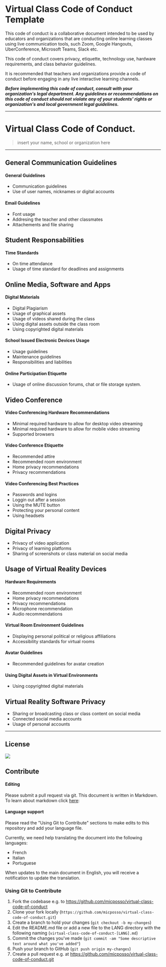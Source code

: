 # Virtual Class Code of Conduct Template

This code of conduct is a collaborative document intended to be used by educators and organizations that are conducting online learning classes using live communication tools, such Zoom, Google Hangouts, UberConference, Microsoft Teams, Slack etc.

This code of conduct covers privacy, etiquette, technology use, hardware requirements, and class behavior guidelines.

It is recommended that teachers and organizations provide a code of conduct before engaging in any live interactive learning channels.

***Before implementing this code of conduct, consult with your organization's legal department. Any guidelines or recommendations on this code of conduct should not violate any of your students' rights or organization's and local government legal guidelines.***

---

# Virtual Class Code of Conduct.
> insert your name, school or organization here
---

## General Communication Guidelines

#### General Guidelines

* Communication guidelines
* Use of user names, nicknames or digital accounts

#### Email Guidelines

* Font usage
* Addresing the teacher and other classmates
* Attachements and file sharing

## Student Responsabilities

#### Time Standards
* On time attendance
* Usage of time standard for deadlines and assignments

## Online Media, Software and Apps

#### Digital Materials

* Digital Plagiarism
* Usage of graphical assets
* Usage of videos shared during the class
* Using digital assets outside the class room
* Using copyrighted digital materials

#### School Issued Electronic Devices Usage

* Usage guidelines
* Maintenance guidelines
* Responsibilities and liabilities

#### Online Participation Etiquette

* Usage of online discussion forums, chat or file storage system.

## Video Conference 

#### Video Conferencing Hardware Recommendations

* Minimal required hardware to allow for desktop video streaming
* Minimal required hardware to allow for mobile video streaming
* Supported browsers

#### Video Conference Etiquette

* Recommended attire
* Recommended room environment
* Home privacy recommendations
* Privacy recommendations

#### Video Conferencing Best Practices

* Passwords and logins
* Loggin out after a session
* Using the MUTE button
* Protecting your personal content
* Using headsets

## Digital Privacy

* Privacy of video application
* Privacy of learning platforms
* Sharing of screenshots or class material on social media

## Usage of Virtual Reality Devices

#### Hardware Requirements

* Recommended room environment
* Home privacy recommendations
* Privacy recommendations
* Microphone recommendation
* Audio recommendations

#### Virtual Room Environment Guidelines

* Displaying personal political or religious affiliations
* Accessibility standards for virtual rooms 

#### Avatar Guidelines

* Recommended guidelines for avatar creation

#### Using Digital Assets in Virtual Environments

* Using copyrighted digital materials

## Virtual Reality Software Privacy

* Sharing or broadcasting class or class content on social media
* Connected social media accounts
* Usage of personal accounts

---

## License
[<img src="http://i.creativecommons.org/p/zero/1.0/80x15.png">](http://creativecommons.org/publicdomain/zero/1.0)

## Contribute

#### Editing

Please submit a pull request via git. This document is written in Markdown. To learn about markdown click [here](https://daringfireball.net/projects/markdown/syntax#link): 

#### Language support

Please read the "Using Git to Contribute" sections to make edits to this repository and add your language file.

Currently, we need help translating the document into the following languages:

- French
- Italian
- Portuguese

When updates to the main document in English, you will receive a notification to update the translation.

### Using Git to Contribute

1. Fork the codebase e.g. to https://github.com/micposso/virtual-class-code-of-conduct
1. Clone your fork locally (`https://github.com/micposso/virtual-class-code-of-conduct.git`)
1. Create a branch to hold your changes (`git checkout -b my-changes`)
1. Edit the README.md file or add a new file to the LANG directory with the following naming (`virtual-class-code-of-conduct-[LANG].md`)
1. Commit the changes you've made (`git commit -am "Some descriptive text around
what you've added"`)
1. Push your branch to GitHub (`git push origin my-changes`)
1. Create a pull request e.g. at https://github.com/micposso/virtual-class-code-of-conduct.git



